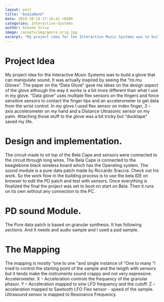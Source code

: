 ```yaml
---
layout: post
title: "AudioBend"
date: 2019-10-14 17:16:42 +0200
categories: Interactive-Systems
author: Ashane Silva
image: /assets/img/genre_orig.jpg
excerpt: "My project idea for the Interactive Music Systems was to build a glove that can manipulate sound.  It was actually inspired by seeing the “mi.mu Gloves”.  The paper on the “Data Glove” gave me ideas on the design aspect of the glove although the way it works is a bit more different than what I use in my glove. “Data glove” uses multiple flex sensors on the fingers and force sensitive sensors to contact the finger tips and an accelerometer to get data from the wrist control. In my glove I used flex sensor on index finger, 3 – axis accelerometer on my hand and a Distance Ultrasonic sensor on my palm. Attaching those stuff to the glove was a bit tricky but “ducktape” saved my life."
---
```



# Project Idea
My project idea for the Interactive Music Systems was to build a glove that can manipulate sound.  It was actually inspired by seeing the “mi.mu Gloves”.  The paper on the “Data Glove” gave me ideas on the design aspect of the glove although the way it works is a bit more different than what I use in my glove. “Data glove” uses multiple flex sensors on the fingers and force sensitive sensors to contact the finger tips and an accelerometer to get data from the wrist control. 
In my glove I used flex sensor on index finger, 3 – axis accelerometer on my hand and a Distance Ultrasonic sensor on my palm. Attaching those stuff to the glove was a bit tricky but “ducktape” saved my life. 

# Design and implementation.
The circuit made to sit top of the Bela Cape and sensors were connected to the circuit through long wires. The Bela Cape is connected to the beaglebone black wireless board which has the Operating system. The sound module is a pure data patch made by Riccardo Sraccia. Check out his work. So the work flow in the building process is to use the bela IDE on browser to edit the PD patch and test with sensors. Once everything is finalized the final the project was set to boot on start on Bela. Then it runs on its own without any connection to the PC. 

# PD sound Module. 
The Pure data patch is based on granular synthesis. It has following sections. And It needs and audio sample and I used a pad sample.

# The Mapping 
The mapping is mostly “one to one “and single instance of “One to many “I tried to control the starting point of the sample and the length with sensors but it tends make the instruments sound crappy and not very expressive. 
Accelerometer. 
X – Acceleration controls the frequency of the granular phasor. 
Y – Acceleration mapped to sine LFO frequency and the cutoff. 
Z –acceleration mapped to Sawtooth LFO
Flex sensor - speed of the sample. 
Ultrasound sensor is mapped to Resonance Frequency. 



